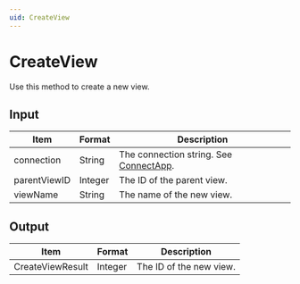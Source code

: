 ```yaml
---
uid: CreateView
---
```


# CreateView

Use this method to create a new view.

## Input

| Item         | Format  | Description                                               |
|--------------|---------|-----------------------------------------------------------|
| connection   | String  | The connection string. See [ConnectApp](xref:ConnectApp). |
| parentViewID | Integer | The ID of the parent view.                                |
| viewName     | String  | The name of the new view.                                 |

## Output

| Item             | Format  | Description  |
|------------------|---------|--------------|
| CreateViewResult | Integer | The ID of the new view. |
